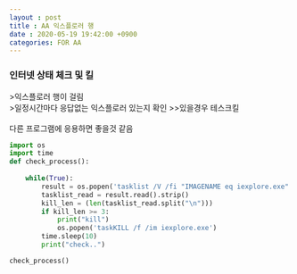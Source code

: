 ```yaml
---
layout : post
title : AA 익스플로러 행
date : 2020-05-19 19:42:00 +0900
categories: FOR AA
---
```

<H3>인터넷 상태 체크 및 킬<br></H3>
>익스플로러 행이 걸림<br>
>일정시간마다 응답없는 익스플로러 있는지 확인
>>있을경우 테스크킬
<br>
<br>
다른 프로그램에 응용하면 좋을것 같음 
<br>

```python 
import os
import time
def check_process():
    
    while(True):
        result = os.popen('tasklist /V /fi "IMAGENAME eq iexplore.exe" /fi "STATUS eq Not Responding"')
        tasklist_read = result.read().strip()
        kill_len = (len(tasklist_read.split("\n")))
        if kill_len >= 3:
            print("kill")
            os.popen('taskKILL /f /im iexplore.exe')
        time.sleep(10)
        print("check..")

check_process()

```